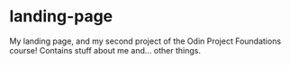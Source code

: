 # landing-page

My landing page, and my second project of the Odin Project Foundations course! Contains stuff about me and... other things.
